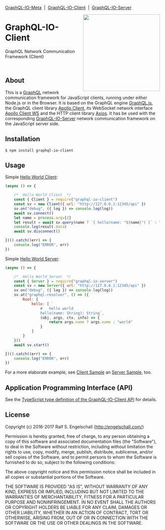 
[GraphQL-IO-Meta](https://github.com/rse/graphql-io) &nbsp;|&nbsp;
[GraphQL-IO-Client](https://github.com/rse/graphql-io-client) &nbsp;|&nbsp;
[GraphQL-IO-Server](https://github.com/rse/graphql-io-server)

<img src="https://rawgit.com/rse/graphql-io/master/graphql-io.svg" width="250" align="right" alt=""/>

GraphQL-IO-Client
=================

GraphQL Network Communication Framework (Client)

<p/>
<img src="https://nodei.co/npm/graphql-io-client.png?downloads=true&stars=true" alt=""/>

<p/>
<img src="https://david-dm.org/rse/graphql-io-client.png" alt=""/>

About
-----

This is a [GraphQL](http://graphql.org/) network communication framework for
JavaScript clients, running under either Node.js or in the Browser.
It is based on the GraphQL engine [GraphQL.js](http://graphql.org/graphql-js/), the
GraphQL client library [Apollo Client](https://github.com/apollographql/apollo-client), its
WebSocket network interface [Apollo Client WS](https://github.com/rse/apollo-client-ws)
and the HTTP client library [Axios](https://github.com/mzabriskie/axios). It has be used
with the corresponding [GraphQL-IO-Server](https://github.com/rse/graphql-io-server)
network communication framework on the JavaScript server side.

Installation
------------

```shell
$ npm install graphql-io-client
```

Usage
-----

Simple [Hello World Client](https://github.com/rse/graphql-io-client/blob/master/sample/hello.js):

```js
(async () => {

    /*  Hello World Client  */
    const { Client } = require("graphql-io-client")
    const sv = new Client({ url: "http://127.0.0.1:12345/api" })
    sv.on("debug", ({ log }) => console.log(log))
    await sv.connect()
    let name = process.argv[2]
    let result = await sv.query(name ? `{ hello(name: "${name}") }` : "{ hello }")
    console.log(result.data)
    await sv.disconnect()

})().catch((err) => {
    console.log("ERROR", err)
})
```

Simple [Hello World Server](https://github.com/rse/graphql-io-server/blob/master/sample/hello.js):

```js
(async () => {

    /*  Hello World Server  */
    const { Server } = require("graphql-io-server")
    const sv = new Server({ url: "http://127.0.0.1:12345/api" })
    sv.on("debug", ({ log }) => console.log(log))
    sv.at("graphql-resolver", () => ({
        Root: {
            hello: [ `
                #   hello world
                hello(name: String): String`,
                (obj, args, ctx, info) => {
                    return args.name ? args.name : "world"
                }
            ]
        }
    }))
    await sv.start()

})().catch((err) => {
    console.log("ERROR", err)
})
```

For a more elaborate example, see [Client Sample](https://github.com/rse/graphql-io-client/blob/master/sample/sample.js)
an [Server Sample](https://github.com/rse/graphql-io-server/blob/master/sample/sample.js), too.

Application Programming Interface (API)
---------------------------------------

See the [TypeScript type definition of the GraphQL-IO-Client API](src/graphql-io.d.ts) for details.

License
-------

Copyright (c) 2016-2017 Ralf S. Engelschall (http://engelschall.com/)

Permission is hereby granted, free of charge, to any person obtaining
a copy of this software and associated documentation files (the
"Software"), to deal in the Software without restriction, including
without limitation the rights to use, copy, modify, merge, publish,
distribute, sublicense, and/or sell copies of the Software, and to
permit persons to whom the Software is furnished to do so, subject to
the following conditions:

The above copyright notice and this permission notice shall be included
in all copies or substantial portions of the Software.

THE SOFTWARE IS PROVIDED "AS IS", WITHOUT WARRANTY OF ANY KIND,
EXPRESS OR IMPLIED, INCLUDING BUT NOT LIMITED TO THE WARRANTIES OF
MERCHANTABILITY, FITNESS FOR A PARTICULAR PURPOSE AND NONINFRINGEMENT.
IN NO EVENT SHALL THE AUTHORS OR COPYRIGHT HOLDERS BE LIABLE FOR ANY
CLAIM, DAMAGES OR OTHER LIABILITY, WHETHER IN AN ACTION OF CONTRACT,
TORT OR OTHERWISE, ARISING FROM, OUT OF OR IN CONNECTION WITH THE
SOFTWARE OR THE USE OR OTHER DEALINGS IN THE SOFTWARE.


